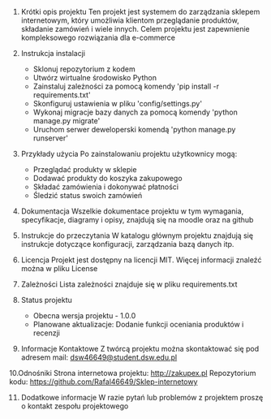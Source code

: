 1. Krótki opis projektu
Ten projekt jest systemem do zarządzania sklepem internetowym, który umożliwia klientom przeglądanie produktów, składanie zamówień i wiele innych. Celem projektu jest zapewnienie kompleksowego rozwiązania dla e-commerce

2. Instrukcja instalacji
	- Sklonuj repozytorium z kodem
	- Utwórz wirtualne środowisko Python
	- Zainstaluj zależności za pomocą komendy 'pip install -r requirements.txt'
	- Skonfiguruj ustawienia w pliku 'config/settings.py'
	- Wykonaj migracje bazy danych za pomocą komendy 'python manage.py migrate'
	- Uruchom serwer deweloperski komendą 'python manage.py runserver'

3. Przykłady użycia
Po zainstalowaniu projektu użytkownicy mogą:
	- Przeglądać produkty w sklepie
	- Dodawać produkty do koszyka zakupowego
	- Składać zamówienia i dokonywać płatności
	- Śledzić status swoich zamówień

4. Dokumentacja
Wszelkie dokumentace projektu w tym wymagania, specyfikacje, diagramy i opisy, znajdują się na moodle oraz na github

5. Instrukcje do przeczytania
W katalogu głównym projektu znajdują się instrukcje dotyczące konfiguracji, zarządzania bazą danych itp.

6. Licencja
Projekt jest dostępny na licencji MIT. Więcej informacji znaleźć można w pliku License

7. Zależności
Lista zależności znajduje się w pliku requirements.txt

8. Status projektu
	- Obecna wersja projektu - 1.0.0
	- Planowane aktualizacje: Dodanie funkcji oceniania produktów i recenzji

9. Informacje Kontaktowe
Z twórcą projektu można skontaktować się pod adresem mail: dsw46649@student.dsw.edu.pl

10.Odnośniki
Strona internetowa projektu: http://zakupex.pl
Repozytorium kodu: https://github.com/Rafal46649/Sklep-internetowy

11. Dodatkowe informacje
W razie pytań lub problemów z projektem proszę o kontakt zespołu projektowego
